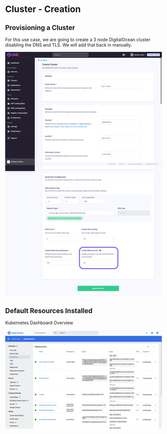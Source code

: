 # Cluster - Creation

## Provisioning a Cluster

For this use case, we are going to create a 3 node DigitalOcean cluster disabling the DNS and TLS. We will add that back in manually.

![](attachments/Cluster%20-%20Creation.png)

## Default Resources Installed

Kubernetes Dashboard Overview

![](attachments/Cluster%20-%20Creation-1.png)